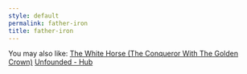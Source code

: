 ```yaml
---
style: default
permalink: father-iron
title: father-iron
---
```

You may also like:
[The White Horse (The Conqueror With The Golden Crown)](http://scp-wiki.net/the-white-horse)
[Unfounded - Hub](http://scp-wiki.net/unfounded-hub)